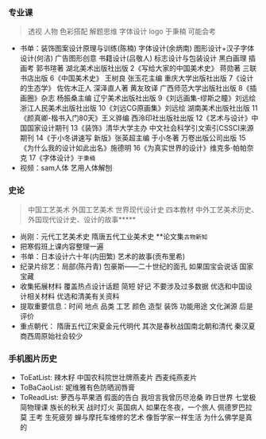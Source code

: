 ### 专业课
> 透视 人物 色彩搭配 解题思维 字体设计 logo
> 于秉楠 可能会考
- 书单：装饰图案设计原理与训练(陈楠) 字体设计(余炳南) 图形设计+汉子字体设计(何洁) 广告图形创意 书籍设计(吕敬人) 标志设计与包装设计 黑白画理 插画考 郭书瑄著 湖北美术出版社出版
2《写给大家的中国美术史》 蒋勋著 三联书店出版
6《中国美术史》 王树良 张玉花主编 重庆大学出版社出版
7《设计的生态学》 佐佐木正人 深泽直人著 黄友玫译 广西师范大学出版社出版
8《插画圈》杂志 杨振桑主编 辽宁美术出版社出版
9《刘远画集-缪斯之瞳》刘远绘 浙江人民美术出版社出版
10《刘远CG原画集》刘远绘 湖南美术出版社出版
11《颜真卿-楷书入门80天》王义骅编 西泠印社出版社出版
12《艺术与设计》中国国家设计期刊
13《装饰》清华大学主办 中文社会科学引文索引CSSCI来源期刊
14《于小冬讲速写 新版》张英超主编 于小冬著 万卷出版公司出版
15《为什么我的设计如此出名》施德明
16《为真实世界的设计》维克多·帕帕奈克
17《字体设计》`于秉楠`
- 视频：sam人体 艺用人体解刨

### 史论
> 中国工艺美术 外国工艺美术 世界现代设计史
> 四本教材 中外工艺美术历史、外国现代设计史、设计的故事*****
- 尚刚：元代工艺美术史 隋唐五代工业美术史 **论文集`古物新知`
- 把寒假班上课内容整理一遍
- 书单：日本设计六十年(内田繁) 艺术的故事(贡布里希)
- 纪录片综艺：局部(陈丹青) 包豪斯——二十世纪的面孔 如果国宝会说话 国家宝藏
- 收集拓展材料 覆盖热点设计话题 简短 好记 不要涉及过多数据 优选和中国设计相关材料 优选和清美有关资料
- 提取重要信息：时间 地点 品类 工艺 颜色 造型 装饰 功能用途 文化渊源 后是评价
- 重点朝代： 隋唐五代辽宋夏金元代明代  其次是春秋战国南北朝和清代 秦汉夏商西周原始社会较少

### 手机图片历史
- ToEatList: 辣木籽 中国农科院世壮牌燕麦片 西麦纯燕麦片
- ToBaCaoList: 妮维雅有色防晒润唇膏 
- ToReadList: 萝西与苹果酒 假面的告白 我坦言我曾历尽沧桑 昨日世界 七堂极简物理课 族长的秋天 战时灯火 英国病人 如果在冬夜，一个旅人 佩德罗巴拉莫 王考 生死疲劳 蝉与摩托车维修的艺术 像哲学家一样生活 为什么佛学是真的 

